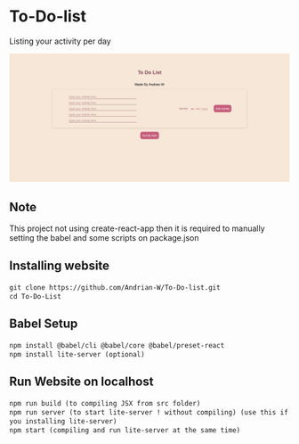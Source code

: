 # To-Do-list
Listing your activity per day

![](img-web.png)

## Note
This project not using create-react-app then it is required to manually setting the babel and some scripts on package.json

## Installing website
```
git clone https://github.com/Andrian-W/To-Do-list.git
cd To-Do-List
```

## Babel Setup
```
npm install @babel/cli @babel/core @babel/preset-react
npm install lite-server (optional)
```

## Run Website on localhost
```
npm run build (to compiling JSX from src folder)
npm run server (to start lite-server ! without compiling) (use this if you installing lite-server)
npm start (compiling and run lite-server at the same time)
```
